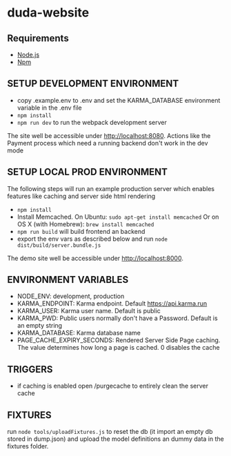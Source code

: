 # duda-website

## Requirements
* [Node.js](https://nodejs.org)
* [Npm](https://www.npmjs.com)

## SETUP DEVELOPMENT ENVIRONMENT
* copy .example.env to .env and set the KARMA_DATABASE environment variable in the .env file
* `npm install`
* `npm run dev` to run the webpack development server

The site well be accessible under [http://localhost:8080](http://localhost:8080). Actions like the Payment process which need a running backend don't work in the dev mode

## SETUP LOCAL PROD ENVIRONMENT
The following steps will run an example production server which enables features like caching and server side html rendering

* `npm install`
* Install Memcached. On Ubuntu: `sudo apt-get install memcached` Or on OS X (with Homebrew): `brew install memcached`
* `npm run build` will build frontend an backend
* export the env vars as described below and run `node dist/build/server.bundle.js`

The demo site well be accessible under [http://localhost:8000](http://localhost:8000). 


## ENVIRONMENT VARIABLES
* NODE_ENV: development, production
* KARMA_ENDPOINT: Karma endpoint. Default https://api.karma.run
* KARMA_USER: Karma user name. Default is public
* KARMA_PWD: Public users normally don't have a Password. Default is an empty string
* KARMA_DATABASE: Karma database name
* PAGE_CACHE_EXPIRY_SECONDS: Rendered Server Side Page caching. The value determines how long a page is cached. 0 disables the cache

## TRIGGERS
* if caching is enabled open /purgecache to entirely clean the server cache

## FIXTURES
run `node tools/uploadFixtures.js` to reset the db (it import an empty db stored in dump.json) and upload the model definitions an dummy data in the fixtures folder.

